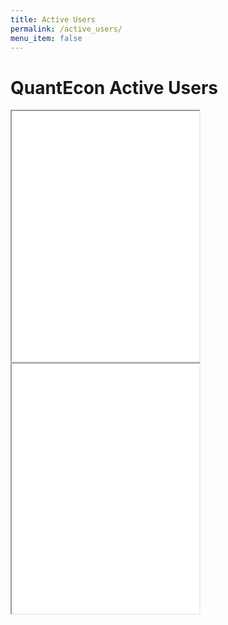 ```yaml
---
title: Active Users
permalink: /active_users/
menu_item: false
---
```


# QuantEcon Active Users

<div class="plot-container-box">

  <div class="plot-container mt-4">
    <iframe id="plotFrame" class="w-100" height="400" src="/assets/plots/merged_map.html"></iframe>
  </div>

  <div class="plot-container mt-4">
    <iframe id="plotFrame" class="w-100" height="400" src="/assets/plots/merged_month.html"></iframe>
  </div>

</div>